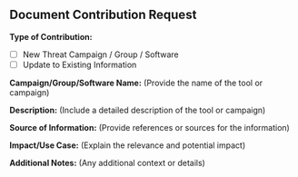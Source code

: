 ## Document Contribution Request

**Type of Contribution:**
- [ ] New Threat Campaign / Group / Software
- [ ] Update to Existing Information

**Campaign/Group/Software Name:**
(Provide the name of the tool or campaign)

**Description:**
(Include a detailed description of the tool or campaign)

**Source of Information:**
(Provide references or sources for the information)

**Impact/Use Case:**
(Explain the relevance and potential impact)

**Additional Notes:**
(Any additional context or details)


